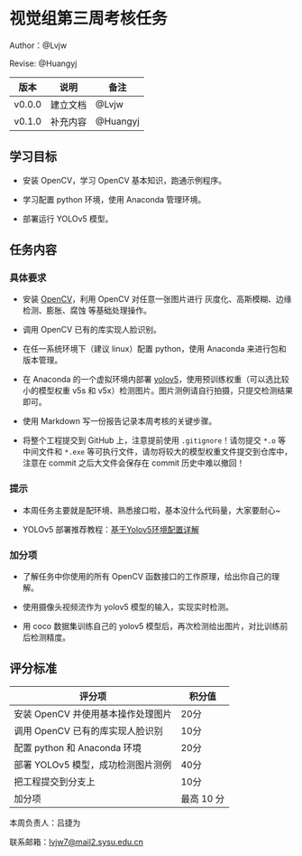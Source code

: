 # 视觉组第三周考核任务

Author：@Lvjw

Revise: @Huangyj

| 版本 | 说明 |备注|
| ---- | ---- | ---- |
| v0.0.0 | 建立文档 | @Lvjw |
| v0.1.0 | 补充内容 | @Huangyj |

## 学习目标

- 安装 OpenCV，学习 OpenCV 基本知识，跑通示例程序。

- 学习配置 python 环境，使用 Anaconda 管理环境。

- 部署运行 YOLOv5 模型。

## 任务内容

### 具体要求

- 安装 [OpenCV](../../../doc/视觉：基于Opencv完成考核.md)，利用 OpenCV 对任意一张图片进行 灰度化、高斯模糊、边缘检测、膨胀、腐蚀 等基础处理操作。

- 调用 OpenCV 已有的库实现人脸识别。

- 在任一系统环境下（建议 linux）配置 python，使用 Anaconda 来进行包和版本管理。

- 在 Anaconda 的一个虚拟环境内部署 [yolov5](https://github.com/ultralytics/yolov5)，使用预训练权重（可以选比较小的模型权重 v5s 和 v5x）检测图片。图片测例请自行拍摄，只提交检测结果即可。

- 使用 Markdown 写一份报告记录本周考核的关键步骤。

- 将整个工程提交到 GitHub 上，注意提前使用 `.gitignore`！请勿提交 `*.o` 等中间文件和 `*.exe` 等可执行文件，请勿将较大的模型权重文件提交到仓库中，注意在 commit 之后大文件会保存在 commit 历史中难以撤回！

### 提示

- 本周任务主要就是配环境、熟悉接口啦，基本没什么代码量，大家要耐心~

- YOLOv5 部署推荐教程：[基于Yolov5环境配置详解](https://blog.csdn.net/m0_51261924/article/details/131650365)


### 加分项

- 了解任务中你使用的所有 OpenCV 函数接口的工作原理，给出你自己的理解。

- 使用摄像头视频流作为 yolov5 模型的输入，实现实时检测。

- 用 coco 数据集训练自己的 yolov5 模型后，再次检测给出图片，对比训练前后检测精度。


## 评分标准

| 评分项                                                       | 积分值  |
| ------------------------------------------------------------ | ------ |
| 安装 OpenCV 并使用基本操作处理图片                             | 20分   |
| 调用 OpenCV 已有的库实现人脸识别                               | 10分   |
| 配置 python 和 Anaconda 环境                                  | 20分   |
| 部署 YOLOv5 模型，成功检测图片测例                              | 40分   |
| 把工程提交到分支上                                             | 10分    |
| 加分项                                                       | 最高 10 分 |

本周负责人：吕捷为

联系邮箱：lvjw7@mail2.sysu.edu.cn